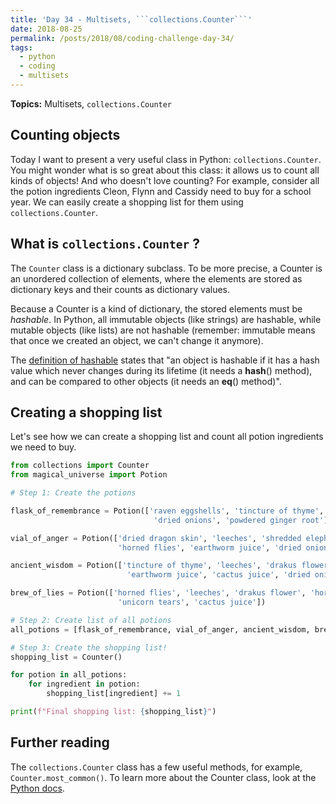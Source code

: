 ```yaml
---
title: 'Day 34 - Multisets, ```collections.Counter```'
date: 2018-08-25
permalink: /posts/2018/08/coding-challenge-day-34/
tags:
  - python
  - coding
  - multisets
---
```


**Topics:** Multisets, ```collections.Counter```
 
## Counting objects

Today I want to present a very useful class in Python: ```collections.Counter```. You might wonder what is so great about this class: it allows us to count all kinds of objects! And who doesn't love counting? For example, consider all the potion ingredients Cleon, Flynn and Cassidy need to buy for a school year. We can easily create a shopping list for them using ```collections.Counter```.

## What is ```collections.Counter``` ?

The ```Counter``` class is a dictionary subclass. To be more precise, a Counter is an unordered collection of elements, where the elements are stored as dictionary keys and their counts as dictionary values.   
    
Because a Counter is a kind of dictionary, the stored elements must be *hashable*. In Python, all immutable objects (like strings) are hashable, while mutable objects (like lists) are not hashable (remember: immutable means that once we created an object, we can't change it anymore).

The [definition of hashable](https://docs.python.org/3.7/glossary.html) states that "an object is hashable if it has a hash value which never changes during its lifetime (it needs a __hash__() method), and can be compared to other objects (it needs an __eq__() method)".
   
## Creating a shopping list

Let's see how we can create a shopping list and count all potion ingredients we need to buy.

```python
from collections import Counter
from magical_universe import Potion

# Step 1: Create the potions

flask_of_remembrance = Potion(['raven eggshells', 'tincture of thyme', 'unicorn tears',
                                'dried onions', 'powdered ginger root'])

vial_of_anger = Potion(['dried dragon skin', 'leeches', 'shredded elephant tusk',
                        'horned flies', 'earthworm juice', 'dried onions'])

ancient_wisdom = Potion(['tincture of thyme', 'leeches', 'drakus flower', 'lavender sprig',
                          'earthworm juice', 'cactus juice', 'dried onions'])

brew_of_lies = Potion(['horned flies', 'leeches', 'drakus flower', 'horned flies',
                        'unicorn tears', 'cactus juice'])

# Step 2: Create list of all potions
all_potions = [flask_of_remembrance, vial_of_anger, ancient_wisdom, brew_of_lies]

# Step 3: Create the shopping list!
shopping_list = Counter()

for potion in all_potions:
    for ingredient in potion:
        shopping_list[ingredient] += 1

print(f"Final shopping list: {shopping_list}")
```

## Further reading

The ```collections.Counter``` class has a few useful methods, for example, ```Counter.most_common()```. To learn more about the Counter class, look at the [Python docs](https://docs.python.org/3/library/collections.html#collections.Counter).
